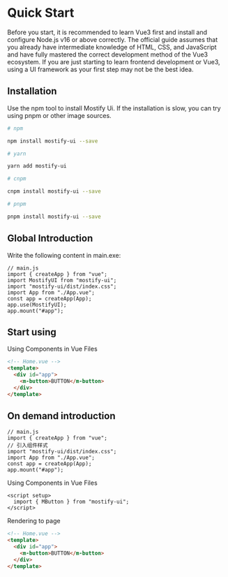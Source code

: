 # Quick Start

Before you start, it is recommended to learn Vue3 first and install and configure Node.js v16 or above correctly. The official guide assumes that you already have intermediate knowledge of HTML, CSS, and JavaScript and have fully mastered the correct development method of the Vue3 ecosystem. If you are just starting to learn frontend development or Vue3, using a UI framework as your first step may not be the best idea.

## Installation

Use the npm tool to install Mostify Ui. If the installation is slow, you can try using pnpm or other image sources.

```bash
# npm

npm install mostify-ui --save

# yarn

yarn add mostify-ui

# cnpm

cnpm install mostify-ui --save

# pnpm

pnpm install mostify-ui --save

```

## Global Introduction

Write the following content in main.exe:

```js{4}
// main.js
import { createApp } from "vue";
import MostifyUI from "mostify-ui";
import "mostify-ui/dist/index.css";
import App from "./App.vue";
const app = createApp(App);
app.use(MostifyUI);
app.mount("#app");
```

## Start using

Using Components in Vue Files

```html
<!-- Home.vue -->
<template>
  <div id="app">
    <m-button>BUTTON</m-button>
  </div>
</template>
```

## On demand introduction

```js{4}
// main.js
import { createApp } from "vue";
// 引入组件样式
import "mostify-ui/dist/index.css";
import App from "./App.vue";
const app = createApp(App);
app.mount("#app");
```

Using Components in Vue Files

```js{4}
<script setup>
  import { MButton } from "mostify-ui";
</script>

```

Rendering to page

```html
<!-- Home.vue -->
<template>
  <div id="app">
    <m-button>BUTTON</m-button>
  </div>
</template>
```
